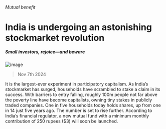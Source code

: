 ###### Mutual benefit
# India is undergoing an astonishing stockmarket revolution 
##### Small investors, rejoice—and beware 
![image](images/20241109_FND001.jpg) 
> Nov 7th 2024 
It is the largest-ever experiment in participatory capitalism. As India’s stockmarket has surged, households have scrambled to stake a claim in its success. With barriers to entry falling, roughly 100m people not far above the poverty line have become capitalists, owning tiny stakes in publicly traded companies. One in five households today holds shares, up from one in 14 just five years ago. The number is set to rise further. According to India’s financial regulator, a new mutual fund with a minimum monthly contribution of 250 rupees ($3) will soon be launched.
